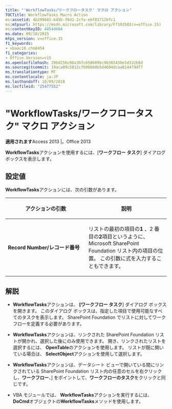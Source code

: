 ```yaml
---
title: "'WorkflowTasks/ワークフロータスク' マクロ アクション"
TOCTitle: WorkflowTasks Macro Action
ms:assetid: 4b299681-b45b-f6d1-2cfe-ebf01712bfc1
ms:mtpsurl: https://msdn.microsoft.com/library/Ff193503(v=office.15)
ms:contentKeyID: 48544684
ms.date: 09/18/2015
mtps_version: v=office.15
f1_keywords:
- vbaac10.chm8454
f1_categories:
- Office.Version=v15
ms.openlocfilehash: 29bd256c08a3b7c650609bc9b365436e5d332b8d
ms.sourcegitcommit: 19aca09c5812cfb98b68b5d4604dcaa814479df7
ms.translationtype: MT
ms.contentlocale: ja-JP
ms.lasthandoff: 10/09/2018
ms.locfileid: "25477552"
---
```

# <a name="workflowtasks-macro-action"></a>"WorkflowTasks/ワークフロータスク" マクロ アクション


**適用されます**Access 2013 |。Office 2013

**WorkflowTasks**アクションを使用するには、[**ワークフロー タスク**] ダイアログ ボックスを表示します。

## <a name="setting"></a>設定値

**WorkflowTasks**アクションには、次の引数があります。

<table>
<colgroup>
<col style="width: 50%" />
<col style="width: 50%" />
</colgroup>
<thead>
<tr class="header">
<th><p>アクションの引数</p></th>
<th><p>説明</p></th>
</tr>
</thead>
<tbody>
<tr class="odd">
<td><p><strong>Record Number/レコード番号</strong></p></td>
<td><p>リストの最初の項目の<strong>1</strong> 、2 番目の<strong>2</strong>項目というように、Microsoft SharePoint Foundation リスト内の項目の位置。 この引数に式を入力することもできます。</p></td>
</tr>
</tbody>
</table>


## <a name="remarks"></a>解説

  - **WorkflowTasks**アクションは、 **[ワークフロー タスク**] ダイアログ ボックスを開きます。 このダイアログ ボックスは、指定した項目で使用可能なすべてのタスクを表示します。 SharePoint Foundation でリストに対してワークフローを定義する必要があります。

  - **WorkflowTasks**アクションは、リンクされた SharePoint Foundation リストが開かれ、選択した後にのみ使用できます。 開き、リンクされたリストを選択するには、 **OpenTable**のアクションを使用します。 リストが既に開いている場合は、 **SelectObject**アクションを使用して選択します。

  - **WorkflowTasks**アクションは、データシート ビューで開いている間にリンクされている SharePoint Foundation リスト内の任意のセルを右クリックし、**ワークフロー**、] をポイントして、**ワークフローのタスク**をクリックと同じです。

  - VBA モジュールでは、 **WorkflowTasks**アクションを実行するには、 **DoCmd**オブジェクトの**WorkflowTasks**メソッドを使用します。

